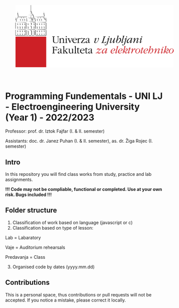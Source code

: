 <p align="center">
  <img src="fe.png" style="padding: 32px" />
</p>

# Programming Fundementals - UNI LJ - Electroengineering University (Year 1) - 2022/2023

Professor: prof. dr. Iztok Fajfar (I. & II. semester)

Assistants: doc. dr. Janez Puhan (I. & II. semester), as. dr. Žiga Rojec (I. semester)

## Intro 

In this repository you will find class works from study, practice and lab assignments.

**!!! Code may not be compliable, functional or completed. Use at your own risk. Bugs included !!!**

## Folder structure

1. Classification of work based on language (javascript or c)
2. Classification based on type of lesson:

Lab = Labaratory

Vaje = Auditorium rehearsals

Predavanja = Class

3. Organised code by dates (yyyy.mm.dd)

## Contributions
This is a personal space, thus contributions or pull requests will not be accepted. If you notice a mistake, please correct it locally.
